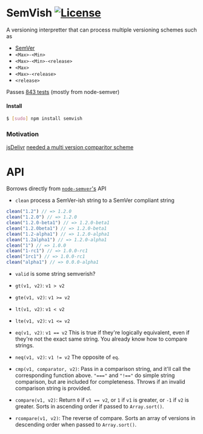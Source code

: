 SemVish [![License](http://www.wtfpl.net/wp-content/uploads/2012/12/wtfpl-badge-1.png)](http://www.wtfpl.net/)
===========

A versioning interpretter that can process multiple versioning schemes such as

- [SemVer](semver.org)
- `<Max>-<Min>`
- `<Max>-<Min>-<release>`
- `<Max>`
- `<Max>-<release>`
- `<release>`

Passes [843 tests](http://snag.gy/ENBzm.jpg) (mostly from node-semver)

#### Install

```sh
$ [sudo] npm install semvish
```

### Motivation

[jsDelivr](http://jsdelivr.com) [needed a multi version comparitor scheme](https://github.com/jsdelivr/libgrabber/issues/24)

# API

Borrows directly from [`node-semver`'s](https://github.com/npm/node-semver) API

* `clean` process a SemVer-ish string to a SemVer compliant string

```js
clean("1.2") // => 1.2.0
clean("1.2.0") // => 1.2.0
clean("1.2.0-beta1") // => 1.2.0-beta1
clean("1.2.0beta1") // => 1.2.0-beta1
clean("1.2-alpha1") // => 1.2.0-alpha1
clean("1.2alpha1") // => 1.2.0-alpha1
clean("1") // => 1.0.0
clean("1-rc1") // => 1.0.0-rc1
clean("1rc1") // => 1.0.0-rc1
clean("alpha1") // => 0.0.0-alpha1
```

* `valid` is some string semverish?

* `gt(v1, v2)`: `v1 > v2`
* `gte(v1, v2)`: `v1 >= v2`
* `lt(v1, v2)`: `v1 < v2`
* `lte(v1, v2)`: `v1 <= v2`
* `eq(v1, v2)`: `v1 == v2` This is true if they're logically equivalent,
  even if they're not the exact same string.  You already know how to
  compare strings.
* `neq(v1, v2)`: `v1 != v2` The opposite of `eq`.
* `cmp(v1, comparator, v2)`: Pass in a comparison string, and it'll call
  the corresponding function above.  `"==="` and `"!=="` do simple
  string comparison, but are included for completeness.  Throws if an
  invalid comparison string is provided.
* `compare(v1, v2)`: Return `0` if `v1 == v2`, or `1` if `v1` is greater, or `-1` if
  `v2` is greater.  Sorts in ascending order if passed to `Array.sort()`.
* `rcompare(v1, v2)`: The reverse of compare.  Sorts an array of versions
  in descending order when passed to `Array.sort()`.
